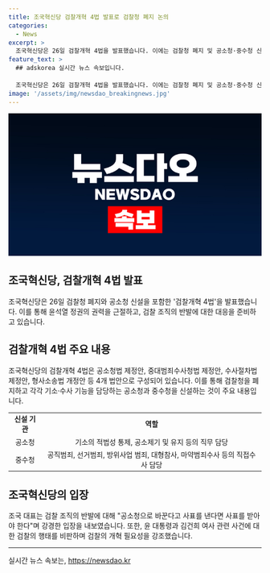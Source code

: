 ```yaml
---
title: 조국혁신당 검찰개혁 4법 발표로 검찰청 폐지 논의
categories:
  - News
excerpt: >
  조국혁신당은 26일 검찰개혁 4법을 발표했습니다. 이에는 검찰청 폐지 및 공소청·중수청 신설이 포함되어 있습니다. 혁신당은 22대 국회에서 빠르게 이를 성안하기를 강조하며, 윤석열 정권의 정치검사를 근절하고자 합니다. 검찰청을 폐지하고 각각 기소·수사 기능을 담당하는 공소청과 중수청을 신설하여 검사의 수사권을 이관하는 내용이 포함되어 있습니다. 또한, 직접수사대상은 검찰이 맡아온 부패·경제범죄를 포함한 여러 범죄로 확대됩니다. 그 밖에 공소청법에는 기소심의위원회 설치와 검사의 지위를 행정부 소속 공무원으로 명시하는 내용이 담겨 있습니다.
feature_text: >
  ## adskorea 실시간 뉴스 속보입니다.

  조국혁신당은 26일 검찰개혁 4법을 발표했습니다. 이에는 검찰청 폐지 및 공소청·중수청 신설이 포함되어 있습니다. 혁신당은 22대 국회에서 빠르게 이를 성안하기를 강조하며, 윤석열 정권의 정치검사를 근절하고자 합니다. 검찰청을 폐지하고 각각 기소·수사 기능을 담당하는 공소청과 중수청을 신설하여 검사의 수사권을 이관하는 내용이 포함되어 있습니다. 또한, 직접수사대상은 검찰이 맡아온 부패·경제범죄를 포함한 여러 범죄로 확대됩니다. 그 밖에 공소청법에는 기소심의위원회 설치와 검사의 지위를 행정부 소속 공무원으로 명시하는 내용이 담겨 있습니다.
image: '/assets/img/newsdao_breakingnews.jpg'
---
```


<p><img src="/assets/img/newsdao_breakingnews.jpg" alt="adskorea 속보" /></p>

<h2 data-ke-size="size26">조국혁신당, 검찰개혁 4법 발표</h2>

<p data-ke-size="size16">조국혁신당은 26일 검찰청 폐지와 공소청 신설을 포함한 '검찰개혁 4법'을 발표했습니다. 이를 통해 윤석열 정권의 권력을 근절하고, 검찰 조직의 반발에 대한 대응을 준비하고 있습니다.</p>

<h2 data-ke-size="size24">검찰개혁 4법 주요 내용</h2>

<p data-ke-size="size16">조국혁신당의 검찰개혁 4법은 공소청법 제정안, 중대범죄수사청법 제정안, 수사절차법 제정안, 형사소송법 개정안 등 4개 법안으로 구성되어 있습니다. 이를 통해 검찰청을 폐지하고 각각 기소·수사 기능을 담당하는 공소청과 중수청을 신설하는 것이 주요 내용입니다.</p>

<table>
    <tr>
        <td style="text-align: center; height: 17px;"><b>신설 기관</b></td>
        <td style="text-align: center; height: 17px;"><b>역할</b></td>
    </tr>
    <tr>
        <td style="text-align: center; height: 17px;">공소청</td>
        <td style="text-align: center; height: 17px;">기소의 적법성 통제, 공소제기 및 유지 등의 직무 담당</td>
    </tr>
    <tr>
        <td style="text-align: center; height: 17px;">중수청</td>
        <td style="text-align: center; height: 17px;">공직범죄, 선거범죄, 방위사업 범죄, 대형참사, 마약범죄수사 등의 직접수사 담당</td>
    </tr>
</table>

<h2 data-ke-size="size24">조국혁신당의 입장</h2>

<p data-ke-size="size16">조국 대표는 검찰 조직의 반발에 대해 "공소청으로 바꾼다고 사표를 낸다면 사표를 받아야 한다"며 강경한 입장을 내보였습니다. 또한, 윤 대통령과 김건희 여사 관련 사건에 대한 검찰의 행태를 비판하며 검찰의 개혁 필요성을 강조했습니다.</p>

<hr>

<p data-ke-size="size16"></p>
실시간 뉴스 속보는, <a href="https://newsdao.kr" rel="dofollow">https://newsdao.kr</a>


